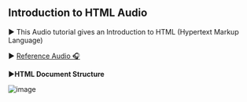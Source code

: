 ## Introduction to HTML Audio

▶️ This Audio tutorial gives an Introduction to HTML (Hypertext Markup Language)

▶️ [Reference Audio 🎧](https://drive.google.com/drive/folders/18-aT3jqBThoBZill64ynPMiVysPztXEQ?usp=sharing)

▶️**HTML Document Structure**

![image](https://github.com/I-ArchanaDash/winter-of-contributing/blob/77732181c13e819433dfe8a53dc0bf1162a411b8/Web_Development/FrontEnd/Introduction_to_Html/image/img.png)
